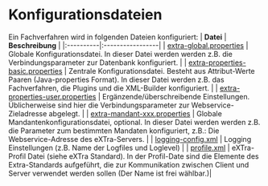 # Konfigurationsdateien #

Ein Fachverfahren wird in folgenden Dateien konfiguriert:
| **Datei** | **Beschreibung** |
|:----------|:-----------------|
| [extra-global.properties](eXTraClientGlobalConfig.md) | Globale Konfigurationsdatei. In dieser Datei werden werden z.B. die Verbindungsparameter zur Datenbank konfiguriert. |
| [extra-properties-basic.properties](eXTraClientBetriebConfigBasis.md) | Zentrale Konfigurationsdatei. Besteht aus Attribut-Werte Paaren (Java-properties Format). In dieser Datei werden z.B. das Fachverfahren, die Plugins und die XML-Builder konfiguriert. |
| [extra-properties-user.properties](eXTraClientBetriebConfigUser.md) | Ergänzende/überschreibende Einstellungen. Üblicherweise sind hier die Verbindungsparameter zur Webservice-Zieladresse abgelegt. |
| [extra-mandant-xxx.properties](eXTraClientMandatorConfig.md) | Globale Mandantenkonfigurationsdatei, optional. In dieser Datei werden werden z.B. die Parameter zum bestimmten Mandaten konfiguriert, z.B.: Die Webservice-Adresse des eXTra-Servers. |
| [logging-config.xml](eXTraClientBetriebLogging.md) | Logging Einstellungen (z.B. Name der Logfiles und Loglevel) |
| [profile.xml](eXTraClientBetriebConfigProfile.md) | eXTra-Profil Datei (siehe eXTra Standard). In der Profil-Date sind die Elemente des Extra-Standards aufgeführt, die zur Kommunikation zwischen Client und Server verwendet werden sollen (Der Name ist frei wählbar.)|
